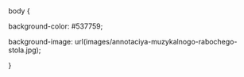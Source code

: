 <!DOCTYPE html PUBLIC "-//W3C//DTD XHTML 1.0 Transitional//EN" "http://www.w3.org/TR/xhtml1/DTD/xhtml1-transitional.dtd">
<html xmlns="http://www.w3.org/1999/xhtml">
<head>
<meta http-equiv="Content-Type" content="text/html; charset=windows-1251" />
<title>Пример XHTML документа</title>
</head>
body {

background-color: #537759;

background-image: url(images/annotaciya-muzykalnogo-rabochego-stola.jpg);

}
